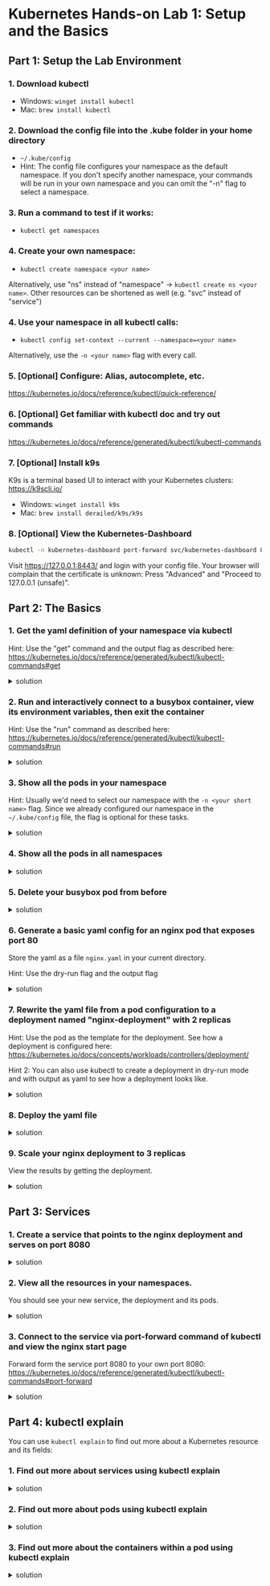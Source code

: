 # Kubernetes Hands-on Lab 1: Setup and the Basics

## Part 1: Setup the Lab Environment

### 1. Download kubectl
- Windows: `winget install kubectl`
- Mac: `brew install kubectl`

### 2. Download the config file into the .kube folder in your home directory
- `~/.kube/config`
- Hint: The config file configures your namespace as the default namespace. If you don't specify another namespace, your commands will be run in your own namespace and you can omit the "-n" flag to select a namespace. 

### 3. Run a command to test if it works:
- `kubectl get namespaces`

### 4. Create your own namespace:
- `kubectl create namespace <your name>`

Alternatively, use "ns" instead of "namespace" -> `kubectl create ns <your name>`. Other resources can be shortened as well (e.g. "svc" instead of "service")

### 4. Use your namespace in all kubectl calls:
- `kubectl config set-context --current --namespace=<your name>`

Alternatively, use the `-n <your name>` flag with every call.

### 5. [Optional] Configure: Alias, autocomplete, etc.
https://kubernetes.io/docs/reference/kubectl/quick-reference/

### 6. [Optional] Get familiar with kubectl doc and try out commands
https://kubernetes.io/docs/reference/generated/kubectl/kubectl-commands

### 7. [Optional] Install k9s 
K9s is a terminal based UI to interact with your Kubernetes clusters: https://k9scli.io/
- Windows: `winget install k9s`
- Mac: `brew install derailed/k9s/k9s`

### 8. [Optional] View the Kubernetes-Dashboard

```bash
kubectl -n kubernetes-dashboard port-forward svc/kubernetes-dashboard 8443:443
```
Visit https://127.0.0.1:8443/ and login with your config file. Your browser will complain that the certificate is unknown: Press "Advanced" and "Proceed to 127.0.0.1 (unsafe)".

## Part 2: The Basics

### 1. Get the yaml definition of your namespace via kubectl 
Hint: Use the "get" command and the output flag as described here: https://kubernetes.io/docs/reference/generated/kubectl/kubectl-commands#get
<details><summary>solution</summary><p>

```bash
kubectl get ns <your short name> -o yaml
```
</p></details>

### 2. Run and interactively connect to a busybox container, view its environment variables, then exit the container
Hint: Use the "run" command as described here: https://kubernetes.io/docs/reference/generated/kubectl/kubectl-commands#run
<details><summary>solution</summary><p>

```bash
kubectl run busybox --image=busybox -it
env
exit
```
</p></details>

### 3. Show all the pods in your namespace
Hint: Usually we'd need to select our namespace with the `-n <your short name>` flag. Since we already configured our namespace in the `~/.kube/config` file, the flag is optional for these tasks.
<details><summary>solution</summary><p>

```bash
kubectl get pods
```
</p></details>

### 4. Show all the pods in all namespaces
<details><summary>solution</summary><p>

```bash
kubectl get pods --all-namespaces
```
</p></details>

### 5. Delete your busybox pod from before
<details><summary>solution</summary><p>

```bash
kubectl delete pod busybox
```
</p></details>

### 6. Generate a basic yaml config for an nginx pod that exposes port 80
Store the yaml as a file `nginx.yaml` in your current directory.

Hint: Use the dry-run flag and the output flag
<details><summary>solution</summary><p>

```bash
kubectl run nginx --image=nginx --port=80 --dry-run=client -o yaml > nginx.yaml
```
</p></details>

### 7. Rewrite the yaml file from a pod configuration to a deployment named "nginx-deployment" with 2 replicas <a id="rewrite-deployment"></a>
Hint: Use the pod as the template for the deployment. See how a deployment is configured here: https://kubernetes.io/docs/concepts/workloads/controllers/deployment/

Hint 2: You can also use kubectl to create a deployment in dry-run mode and with output as yaml to see how a deployment looks like.
<details><summary>solution</summary><p>

```yaml
apiVersion: apps/v1
kind: Deployment
metadata:
  name: nginx-deployment
  labels:
    app: nginx
spec:
  replicas: 2
  selector:
    matchLabels:
      app: nginx
  template:
    metadata:
      labels:
        app: nginx
    spec:
      containers:
      - image: nginx
        name: nginx
        ports:
        - containerPort: 80
      dnsPolicy: ClusterFirst
      restartPolicy: Always
```
</p></details>

### 8. Deploy the yaml file
<details><summary>solution</summary><p>

```bash
kubectl create -f nginx.yaml
```
</p></details>

### 9. Scale your nginx deployment to 3 replicas
View the results by getting the deployment.
<details><summary>solution</summary><p>

```bash
kubectl scale --replicas=3 deployment/nginx-deployment
kubectl get deployment
```
</p></details>



## Part 3: Services

### 1. Create a service that points to the nginx deployment and serves on port 8080
<details><summary>solution</summary><p>

```bash
kubectl expose deployment nginx-deployment --port=8080 --target-port=80
```
</p></details>

### 2. View all the resources in your namespaces.
You should see your new service, the deployment and its pods.
<details><summary>solution</summary><p>

```bash
kubectl get all
```
</p></details>

### 3. Connect to the service via port-forward command of kubectl and view the nginx start page
Forward form the service port 8080 to your own port 8080: https://kubernetes.io/docs/reference/generated/kubectl/kubectl-commands#port-forward

<details><summary>solution</summary><p>

```bash
kubectl port-forward service/nginx-deployment 8080:8080
# Open http://localhost:8080/ in a browser 
```
</p></details>


## Part 4: kubectl explain
You can use `kubectl explain` to find out more about a Kubernetes resource and its fields:

### 1. Find out more about services using kubectl explain
<details><summary>solution</summary><p>

```bash
kubectl explain services
```
</p></details>

 ### 2. Find out more about pods using kubectl explain
<details><summary>solution</summary><p>

```bash
kubectl explain pods
```
</p></details>

 ### 3. Find out more about the containers within a pod using kubectl explain
<details><summary>solution</summary><p>

```bash
kubectl explain pods.spec.containers
```
</p></details>
